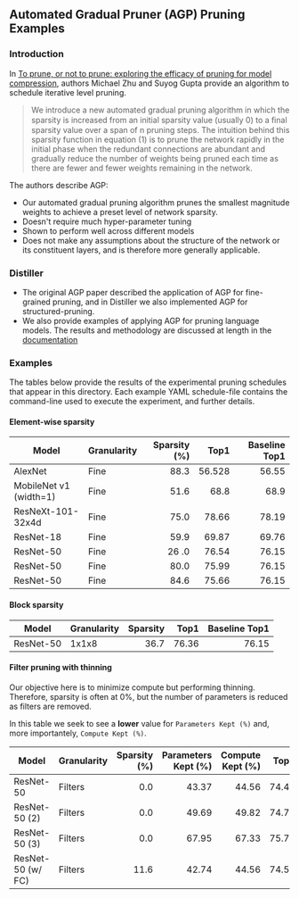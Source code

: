 ## Automated Gradual Pruner (AGP) Pruning Examples

### Introduction
In [To prune, or not to prune: exploring the efficacy of pruning for model compression](https://arxiv.org/abs/1710.01878),
authors Michael Zhu and Suyog Gupta provide an algorithm to schedule iterative level pruning.

> We introduce a new automated gradual pruning algorithm in which the sparsity is increased from an initial sparsity value (usually 0) to a ﬁnal sparsity value over a span of n pruning steps.
The intuition behind this sparsity function in equation (1)  is to prune the network rapidly in the initial phase when the redundant connections are
abundant and gradually reduce the number of weights being pruned each time as there are fewer and fewer weights remaining in the network.

The authors describe AGP:
>
- Our automated gradual pruning algorithm prunes the smallest magnitude weights to achieve a preset level of network sparsity.
-  Doesn't require much hyper-parameter tuning
- Shown to perform well across different models
- Does not make any assumptions about the structure of the network or its constituent layers, and is therefore more generally applicable.

### Distiller 
* The original AGP paper described the application of AGP for fine-grained pruning, and in Distiller we also implemented AGP for structured-pruning.
* We also provide examples of applying AGP for pruning language models. The results and 
methodology are discussed at length in the [documentation](https://intellabs.github.io/distiller/tutorial-lang_model.html)

### Examples

The tables below provide the results of the experimental pruning schedules that
appear in this directory.  Each example YAML schedule-file contains the command-line
used to execute the experiment, and further details.

#### Element-wise sparsity
| Model | Granularity | Sparsity (%) | Top1  | Baseline Top1
| --- |  :--- |  ---: |  ---: |  ---: |
| AlexNet | Fine | 88.3 | 56.528 | 56.55
| MobileNet v1 (width=1)| Fine | 51.6 | 68.8 | 68.9
| ResNeXt-101-32x4d| Fine | 75.0 | 78.66 | 78.19
| ResNet-18 | Fine | 59.9 | 69.87 | 69.76 
| ResNet-50 | Fine | 26 .0 | 76.54 | 76.15
| ResNet-50 | Fine | 80.0 | 75.99 | 76.15
| ResNet-50 | Fine | 84.6 | 75.66 | 76.15

#### Block sparsity
| Model | Granularity | Sparsity | Top1  | Baseline Top1
| --- |  :--- |  ---: |  ---: |  ---: |
| ResNet-50 | 1x1x8 | 36.7 | 76.36 | 76.15

#### Filter pruning with thinning

Our objective here is to minimize compute but performing thinning.  Therefore,
sparsity is often at 0%, but the number of parameters is reduced as
filters are removed.

In this table we seek to see a <b>lower</b> value for `Parameters Kept (%)` and, more importantely, 
`Compute Kept (%)`.

| Model | Granularity | Sparsity (%) | Parameters Kept (%) | Compute Kept (%)| Top1 | Baseline Top1
| --- |  :--- |  ---: |  ---: |  ---: | ---: |  ---: |
| ResNet-50 | Filters| 0.0 | 43.37 | 44.56 | 74.47 | 76.15
| ResNet-50 (2) | Filters| 0.0 | 49.69 | 49.82 | 74.78 | 76.15
| ResNet-50 (3) | Filters| 0.0 | 67.95 | 67.33 | 75.75 | 76.15
| ResNet-50 (w/ FC) | Filters| 11.6 | 42.74 | 44.56 | 74.56 | 76.15
